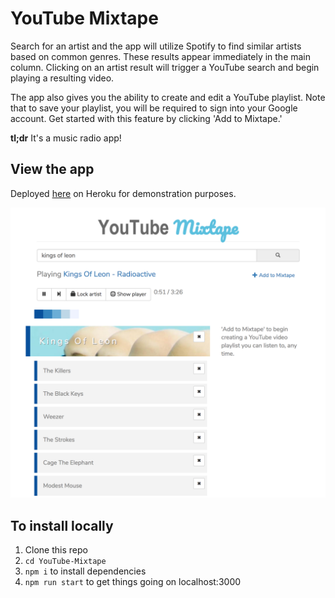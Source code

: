 # YouTube Mixtape

Search for an artist and the app will utilize Spotify to find similar artists based on common genres. These results appear immediately in the main column. Clicking on an artist result will trigger a YouTube search and begin playing a resulting video.

The app also gives you the ability to create and edit a YouTube playlist. Note that to save your playlist, you will be required to sign into your Google account. Get started with this feature by clicking 'Add to Mixtape.'

**tl;dr** It's a music radio app!

## View the app
Deployed [here](https://gentle-mountain-68973.herokuapp.com/) on Heroku for demonstration purposes.

![homepage screenshot](./screenshots/homePage6_2_17.png)


## To install locally
1. Clone this repo    
2. ````cd YouTube-Mixtape````             
3. ````npm i```` to install dependencies    
4. ````npm run start```` to get things going on localhost:3000